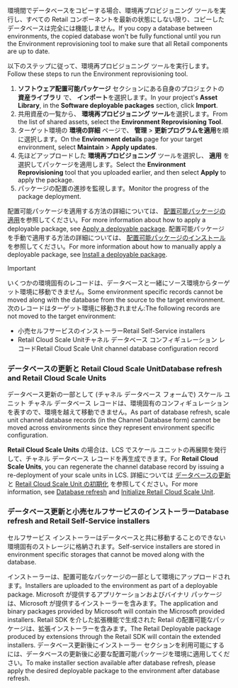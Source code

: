 <span data-ttu-id="5deb6-101">環境間でデータベースをコピーする場合、環境再プロビジョニング ツールを実行し、すべての Retail コンポーネントを最新の状態にしない限り、コピーしたデータベースは完全には機能しません。</span><span class="sxs-lookup"><span data-stu-id="5deb6-101">If you copy a database between environments, the copied database won't be fully functional until you run the Environment reprovisioning tool to make sure that all Retail components are up to date.</span></span>

<span data-ttu-id="5deb6-102">以下のステップに従って、環境再プロビジョニング ツールを実行します。</span><span class="sxs-lookup"><span data-stu-id="5deb6-102">Follow these steps to run the Environment reprovisioning tool.</span></span>

1. <span data-ttu-id="5deb6-103">**ソフトウェア配置可能パッケージ** セクションにある自身のプロジェクトの **資産ライブラリ** で、 **インポート**を選択します。</span><span class="sxs-lookup"><span data-stu-id="5deb6-103">In your project's **Asset Library**, in the **Software deployable packages** section, click **Import**.</span></span>
2. <span data-ttu-id="5deb6-104">共用資産の一覧から、 **環境再プロビジョニング ツール**を選択します。</span><span class="sxs-lookup"><span data-stu-id="5deb6-104">From the list of shared assets, select the **Environment Reprovisioning Tool**.</span></span>
3. <span data-ttu-id="5deb6-105">ターゲット環境の **環境の詳細** ページで、 **管理** > **更新プログラムを適用**を順に選択します。</span><span class="sxs-lookup"><span data-stu-id="5deb6-105">On the **Environment details** page for your target environment, select **Maintain** > **Apply updates**.</span></span>
4. <span data-ttu-id="5deb6-106">先ほどアップロードした **環境再プロビジョニング** ツールを選択し、 **適用** を選択してパッケージを適用します。</span><span class="sxs-lookup"><span data-stu-id="5deb6-106">Select the **Environment Reprovisioning** tool that you uploaded earlier, and then select **Apply** to apply the package.</span></span>
5. <span data-ttu-id="5deb6-107">パッケージの配置の進捗を監視します。</span><span class="sxs-lookup"><span data-stu-id="5deb6-107">Monitor the progress of the package deployment.</span></span>

<span data-ttu-id="5deb6-108">配置可能パッケージを適用する方法の詳細については、 [配置可能パッケージの適用](../deployment/create-apply-deployable-package.md)を参照してください。</span><span class="sxs-lookup"><span data-stu-id="5deb6-108">For more information about how to apply a deployable package, see [Apply a deployable package](../deployment/create-apply-deployable-package.md).</span></span> <span data-ttu-id="5deb6-109">配置可能パッケージを手動で適用する方法の詳細については、 [配置可能パッケージのインストール](../deployment/install-deployable-package.md)を参照してください。</span><span class="sxs-lookup"><span data-stu-id="5deb6-109">For more information about how to manually apply a deployable package, see [Install a deployable package](../deployment/install-deployable-package.md).</span></span>

> [!IMPORTANT]
> <span data-ttu-id="5deb6-110">いくつかの環境固有のレコードは、データベースと一緒にソース環境からターゲット環境に移動できません。</span><span class="sxs-lookup"><span data-stu-id="5deb6-110">Some environment specific records cannot be moved along with the database from the source to the target environment.</span></span> <span data-ttu-id="5deb6-111">次のレコードはターゲット環境に移動されません:</span><span class="sxs-lookup"><span data-stu-id="5deb6-111">The following records are not moved to the target environment:</span></span>
> - <span data-ttu-id="5deb6-112">小売セルフサービスのインストーラー</span><span class="sxs-lookup"><span data-stu-id="5deb6-112">Retail Self-Service installers</span></span>
> - <span data-ttu-id="5deb6-113">Retail Cloud Scale Unitチャネル データベース コンフィギュレーション レコード</span><span class="sxs-lookup"><span data-stu-id="5deb6-113">Retail Cloud Scale Unit channel database configuration record</span></span>

### <a name="database-refresh-and-retail-cloud-scale-units"></a><span data-ttu-id="5deb6-114">データベースの更新と Retail Cloud Scale Unit</span><span class="sxs-lookup"><span data-stu-id="5deb6-114">Database refresh and Retail Cloud Scale Units</span></span>

<span data-ttu-id="5deb6-115">データベース更新の一部として (チャネル データベース フォームで) スケール ユニット チャネル データベース レコードは、環境固有のコンフィギュレーションを表すので、環境を越えて移動できません。</span><span class="sxs-lookup"><span data-stu-id="5deb6-115">As part of database refresh, scale unit channel database records (in the Channel Database form) cannot be moved across environments since they represent environment specific configuration.</span></span>

<span data-ttu-id="5deb6-116">**Retail Cloud Scale Units** の場合は、LCS でスケール ユニットの再展開を発行して、チャネル データベース レコードを再生成できます。</span><span class="sxs-lookup"><span data-stu-id="5deb6-116">For **Retail Cloud Scale Units**, you can regenerate the channel database record by issuing a re-deployment of your scale units in LCS.</span></span> <span data-ttu-id="5deb6-117">詳細については [データベースの更新](../database/database-refresh.md) と [Retail Cloud Scale Unit の初期化](../deployment/Initialize-Retail-Channels.md) を参照してください。</span><span class="sxs-lookup"><span data-stu-id="5deb6-117">For more information, see [Database refresh](../database/database-refresh.md) and [Initialize Retail Cloud Scale Unit](../deployment/Initialize-Retail-Channels.md).</span></span>

### <a name="database-refresh-and-retail-self-service-installers"></a><span data-ttu-id="5deb6-118">データベース更新と小売セルフサービスのインストーラー</span><span class="sxs-lookup"><span data-stu-id="5deb6-118">Database refresh and Retail Self-Service installers</span></span>

<span data-ttu-id="5deb6-119">セルフサービス インストーラーはデータベースと共に移動することのできない環境固有のストレージに格納されます。</span><span class="sxs-lookup"><span data-stu-id="5deb6-119">Self-service installers are stored in environment specific storages that cannot be moved along with the database.</span></span>

<span data-ttu-id="5deb6-120">インストーラーは、配置可能なパッケージの一部として環境にアップロードされます。</span><span class="sxs-lookup"><span data-stu-id="5deb6-120">Installers are uploaded to the environment as part of a deployable package.</span></span> <span data-ttu-id="5deb6-121">Microsoft が提供するアプリケーションおよびバイナリ パッケージは、Microsoft が提供するインストーラーを含みます。</span><span class="sxs-lookup"><span data-stu-id="5deb6-121">The application and binary packages provided by Microsoft will contain the Microsoft provided installers.</span></span> <span data-ttu-id="5deb6-122">Retail SDK を介した拡張機能で生成された Retail の配置可能なパッケージは、拡張インストーラーを含みます。</span><span class="sxs-lookup"><span data-stu-id="5deb6-122">The Retail Deployable package produced by extensions through the Retail SDK will contain the extended installers.</span></span> <span data-ttu-id="5deb6-123">データベース更新後にインストーラー セクションを利用可能にするには、データベースの更新後に必要な配置可能パッケージを環境に適用してください。</span><span class="sxs-lookup"><span data-stu-id="5deb6-123">To make installer section available after database refresh, please apply the desired deployable package to the environment after database refresh.</span></span>
